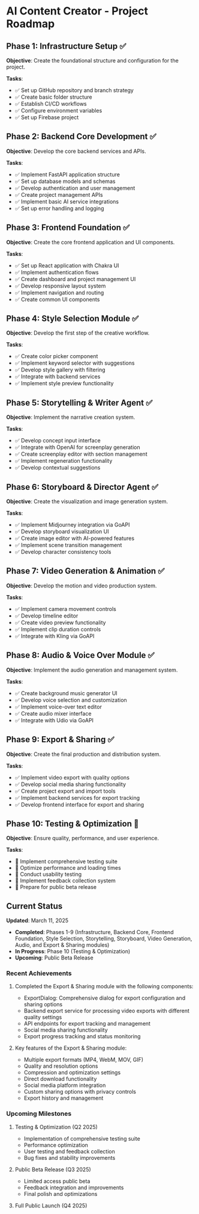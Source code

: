 # AI Content Creator - Project Roadmap

## Phase 1: Infrastructure Setup ✅

**Objective**: Create the foundational structure and configuration for the project.

**Tasks**:
- ✅ Set up GitHub repository and branch strategy
- ✅ Create basic folder structure
- ✅ Establish CI/CD workflows
- ✅ Configure environment variables
- ✅ Set up Firebase project

## Phase 2: Backend Core Development ✅

**Objective**: Develop the core backend services and APIs.

**Tasks**:
- ✅ Implement FastAPI application structure
- ✅ Set up database models and schemas
- ✅ Develop authentication and user management
- ✅ Create project management APIs
- ✅ Implement basic AI service integrations
- ✅ Set up error handling and logging

## Phase 3: Frontend Foundation ✅

**Objective**: Create the core frontend application and UI components.

**Tasks**:
- ✅ Set up React application with Chakra UI
- ✅ Implement authentication flows
- ✅ Create dashboard and project management UI
- ✅ Develop responsive layout system
- ✅ Implement navigation and routing
- ✅ Create common UI components

## Phase 4: Style Selection Module ✅

**Objective**: Develop the first step of the creative workflow.

**Tasks**:
- ✅ Create color picker component
- ✅ Implement keyword selector with suggestions
- ✅ Develop style gallery with filtering
- ✅ Integrate with backend services
- ✅ Implement style preview functionality

## Phase 5: Storytelling & Writer Agent ✅

**Objective**: Implement the narrative creation system.

**Tasks**:
- ✅ Develop concept input interface
- ✅ Integrate with OpenAI for screenplay generation
- ✅ Create screenplay editor with section management
- ✅ Implement regeneration functionality
- ✅ Develop contextual suggestions

## Phase 6: Storyboard & Director Agent ✅

**Objective**: Create the visualization and image generation system.

**Tasks**:
- ✅ Implement Midjourney integration via GoAPI
- ✅ Develop storyboard visualization UI
- ✅ Create image editor with AI-powered features
- ✅ Implement scene transition management
- ✅ Develop character consistency tools

## Phase 7: Video Generation & Animation ✅

**Objective**: Develop the motion and video production system.

**Tasks**:
- ✅ Implement camera movement controls
- ✅ Develop timeline editor
- ✅ Create video preview functionality
- ✅ Implement clip duration controls
- ✅ Integrate with Kling via GoAPI

## Phase 8: Audio & Voice Over Module ✅

**Objective**: Implement the audio generation and management system.

**Tasks**:
- ✅ Create background music generator UI
- ✅ Develop voice selection and customization
- ✅ Implement voice-over text editor
- ✅ Create audio mixer interface
- ✅ Integrate with Udio via GoAPI

## Phase 9: Export & Sharing ✅

**Objective**: Create the final production and distribution system.

**Tasks**:
- ✅ Implement video export with quality options
- ✅ Develop social media sharing functionality
- ✅ Create project export and import tools
- ✅ Implement backend services for export tracking
- ✅ Develop frontend interface for export and sharing

## Phase 10: Testing & Optimization 📅

**Objective**: Ensure quality, performance, and user experience.

**Tasks**:
- 🔄 Implement comprehensive testing suite
- 📅 Optimize performance and loading times
- 📅 Conduct usability testing
- 📅 Implement feedback collection system
- 📅 Prepare for public beta release

## Current Status

**Updated**: March 11, 2025

- **Completed**: Phases 1-9 (Infrastructure, Backend Core, Frontend Foundation, Style Selection, Storytelling, Storyboard, Video Generation, Audio, and Export & Sharing modules)
- **In Progress**: Phase 10 (Testing & Optimization)
- **Upcoming**: Public Beta Release

### Recent Achievements

1. Completed the Export & Sharing module with the following components:
   - ExportDialog: Comprehensive dialog for export configuration and sharing options
   - Backend export service for processing video exports with different quality settings
   - API endpoints for export tracking and management
   - Social media sharing functionality
   - Export progress tracking and status monitoring

2. Key features of the Export & Sharing module:
   - Multiple export formats (MP4, WebM, MOV, GIF)
   - Quality and resolution options
   - Compression and optimization settings
   - Direct download functionality
   - Social media platform integration
   - Custom sharing options with privacy controls
   - Export history and management

### Upcoming Milestones

1. Testing & Optimization (Q2 2025)
   - Implementation of comprehensive testing suite
   - Performance optimization
   - User testing and feedback collection
   - Bug fixes and stability improvements

2. Public Beta Release (Q3 2025)
   - Limited access public beta
   - Feedback integration and improvements
   - Final polish and optimizations

3. Full Public Launch (Q4 2025)
